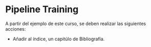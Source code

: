 Pipeline Training
=================

A partir del ejemplo de este curso, se deben realizar las siguientes acciones:

  * Añadir al índice, un capitúlo de Bibliografía.